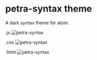 # petra-syntax theme

A dark syntax theme for atom.

.js
![petra-syntax](https://cloud.githubusercontent.com/assets/1117330/9372166/4ddf60ee-46d3-11e5-97af-62d301cc29b2.png)

.css
![petra-syntax](https://cloud.githubusercontent.com/assets/1117330/9373105/56f39f82-46de-11e5-9990-61e75e1159b2.png)

.html
![petra-syntax](https://cloud.githubusercontent.com/assets/1117330/9373025/45b0f63a-46dd-11e5-99ad-2dbd03530a83.png)
